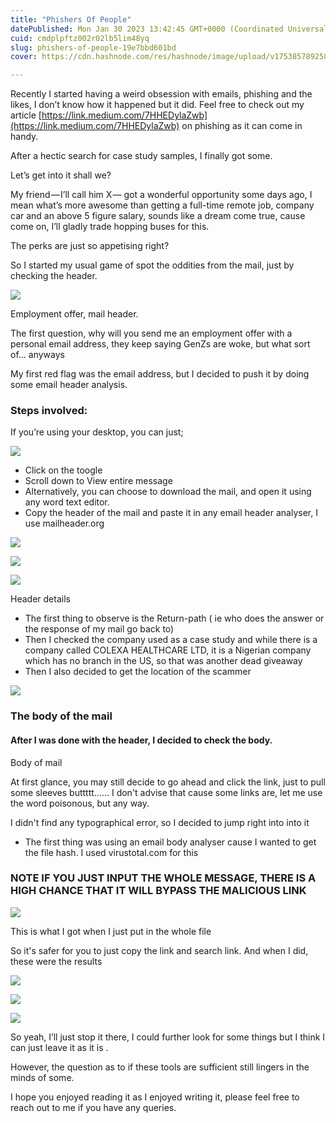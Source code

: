 ```yaml
---
title: "Phishers Of People"
datePublished: Mon Jan 30 2023 13:42:45 GMT+0000 (Coordinated Universal Time)
cuid: cmdplpftz002r02lb5lim48yq
slug: phishers-of-people-19e7bbd601bd
cover: https://cdn.hashnode.com/res/hashnode/image/upload/v1753857892586/43b790d7-cdb2-4c68-ab87-6a87078bee42.jpeg

---
```


Recently I started having a weird obsession with emails, phishing and the likes, I don’t know how it happened but it did. Feel free to check out my article [https://link.medium.com/7HHEDylaZwb](https://link.medium.com/7HHEDylaZwb) on phishing as it can come in handy.

After a hectic search for case study samples, I finally got some.

Let’s get into it shall we?

My friend — I’ll call him X — got a wonderful opportunity some days ago, I mean what’s more awesome than getting a full-time remote job, company car and an above 5 figure salary, sounds like a dream come true, cause come on, I’ll gladly trade hopping buses for this.

The perks are just so appetising right?

So I started my usual game of spot the oddities from the mail, just by checking the header.

![](https://cdn.hashnode.com/res/hashnode/image/upload/v1753857880553/9b92ec1a-112c-4d97-aafd-5f3a1c416dc3.jpeg)

Employment offer, mail header.

The first question, why will you send me an employment offer with a personal email address, they keep saying GenZs are woke, but what sort of... anyways

My first red flag was the email address, but I decided to push it by doing some email header analysis.

### Steps involved:

If you’re using your desktop, you can just;

![](https://cdn.hashnode.com/res/hashnode/image/upload/v1753857881660/c9e2f944-0117-4d32-b1c2-645d6a102b46.jpeg)

*   Click on the toogle
*   Scroll down to View entire message
*   Alternatively, you can choose to download the mail, and open it using any word text editor.
*   Copy the header of the mail and paste it in any email header analyser, I use mailheader.org

![](https://cdn.hashnode.com/res/hashnode/image/upload/v1753857882961/f5c0771b-b8f8-459e-92c9-0b46c9ad515a.jpeg)

![](https://cdn.hashnode.com/res/hashnode/image/upload/v1753857884202/f51d5e5b-6800-46db-96d9-6c6f316a0510.jpeg)

![](https://cdn.hashnode.com/res/hashnode/image/upload/v1753857885511/7e13df9d-f351-400f-9526-252afc971431.jpeg)

Header details

*   The first thing to observe is the Return-path ( ie who does the answer or the response of my mail go back to)
*   Then I checked the company used as a case study and while there is a company called COLEXA HEALTHCARE LTD, it is a Nigerian company which has no branch in the US, so that was another dead giveaway
*   Then I also decided to get the location of the scammer

![](https://cdn.hashnode.com/res/hashnode/image/upload/v1753857886372/4d8ce61c-7410-421e-9c60-7acad1f32501.jpeg)

### The body of the mail

#### After I was done with the header, I decided to check the body.

Body of mail

At first glance, you may still decide to go ahead and click the link, just to pull some sleeves buttttt...... I don't advise that cause some links are, let me use the word poisonous, but any way.

I didn't find any typographical error, so I decided to jump right into into it

*   The first thing was using an email body analyser cause I wanted to get the file hash. I used virustotal.com for this

### NOTE IF YOU JUST INPUT THE WHOLE MESSAGE, THERE IS A HIGH CHANCE THAT IT WILL BYPASS THE MALICIOUS LINK

![](https://cdn.hashnode.com/res/hashnode/image/upload/v1753857887327/ec7ed10e-3980-4541-86ac-09cb86d114f6.jpeg)

This is what I got when I just put in the whole file

So it's safer for you to just copy the link and search link. And when I did, these were the results

![](https://cdn.hashnode.com/res/hashnode/image/upload/v1753857888409/51bfa6f4-eb52-45b4-ad83-e944de61e0dc.jpeg)

![](https://cdn.hashnode.com/res/hashnode/image/upload/v1753857889906/d242c4d4-6235-4eb6-88d4-a962b3216c82.jpeg)

![](https://cdn.hashnode.com/res/hashnode/image/upload/v1753857891191/c7942f27-c6bd-4f21-853d-c5b53bfb2ea4.jpeg)

So yeah, I’ll just stop it there, I could further look for some things but I think I can just leave it as it is .

However, the question as to if these tools are sufficient still lingers in the minds of some.

I hope you enjoyed reading it as I enjoyed writing it, please feel free to reach out to me if you have any queries.